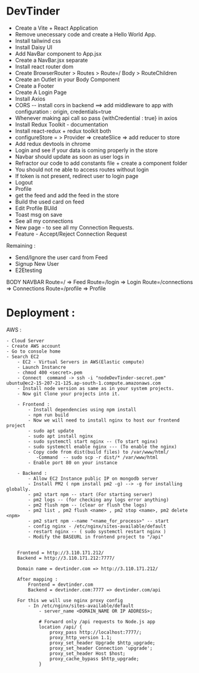 # DevTinder

- Create a Vite + React Application
- Remove unecessary code and create a Hello World App.
- Install tailwind css
- Install Daisy UI
- Add NavBar component to App.jsx
- Create a NavBar.jsx separate
- Install react router dom
- Create BrowserRouter > Routes > Route=/ Body > RouteChildren
- Create an Outlet in your Body Component
- Create a Footer
- Create A Login Page
- Install Axios
- CORS -- install cors in backend ==> add middleware to app with configuration : origin, credentials=true
- Whenever making api call so pass {withCredential : true} in axios
- Install Redux Toolkit - documentation
- Install react-redux + redux toolkit both
- configureStore = > Provider => createSlice => add reducer to store
- Add redux devtools in chrome
- Login and see if your data is coming properly in the store
- Navbar should update as soon as user logs in
- Refractor our code to add constants file + create a component folder
- You should not ne able to access routes without login
- If token is not present, redirect user to login page
- Logout
- Profile
- get the feed and add the feed in the store
- Build the used card on feed
- Edit Profile BUild
- Toast msg on save
- See all my connections
- New page - to see all my Connection Requests.
- Feature - Accept/Reject Connection Request

Remaining :

- Send/Ignore the user card from Feed
- Signup New User
- E2Etesting

BODY
NAVBAR
Route=/ => Feed
Route=/login => Login
Route=/connections => Connections
Route=/profile => Profile

# Deployment :

AWS :

    - Cloud Server
    - Create AWS account
    - Go to console home
    - Search EC2
        - EC2 - Virtual Servers in AWS(Elastic compute)
        - Launch Instancre
        - chmod 400 <secret>.pem
        - Connect  command -> ssh -i "nodeDevTinder-secret.pem" ubuntu@ec2-15-207-21-125.ap-south-1.compute.amazonaws.com
        - Install node version as same as in your system projects.
        - Now git Clone your projects into it.

        - Frontend :
            - Install dependencies using npm install
            - npm run build
            - Now we will need to install nginx to host our frontend project
            - sudo apt update
            - sudo apt install nginx
            - sudo systemctl start nginx -- (To start nginx)
            - sudo systemctl enable nginx --- (To enable the nginx)
            - Copy code from dist(build files) to /var/www/html/
               -Command  -- sudo scp -r dist/* /var/www/html
            - Enable port 80 on your instance

        - Backend :
            - Allow EC2 Instance public IP on mongodb server
            - Install PM2 ( npm install pm2 -g) --> -g for installing globally.
            - pm2 start npm -- start (For starting server)
            - pm2 logs -- (for checking any logs error anything)
            - pm2 flush npm -- (clear or flush the logs)
            - pm2 list , pm2 flush <name> , pm2 stop <name>, pm2 delete <npm>
            - pm2 start npm --name "<name_for_process>" -- start
            - config nginx - /etc/nginx/sites-available/default
            - restart nginx -- ( sudo systemctl restart nginx )
            - Modify the BASEURL in frontend project to "/api"


        Frontend = http://3.110.171.212/
        Backend = http://3.110.171.212:7777/

        Domain name = devtinder.com => http://3.110.171.212/

        After mapping :
            Frontend = devtinder.com
            Backend = devtinder.com:7777 => devtinder.com/api

        For this we will use nginx proxy config
            - In /etc/nginx/sites-available/default
                - server_name <DOMAIN_NAME OR IP ADDRESS>;

                # Forward only /api requests to Node.js app
                location /api/ {
                    proxy_pass http://localhost:7777/;
                    proxy_http_version 1.1;
                    proxy_set_header Upgrade $http_upgrade;
                    proxy_set_header Connection 'upgrade';
                    proxy_set_header Host $host;
                    proxy_cache_bypass $http_upgrade;
                }

